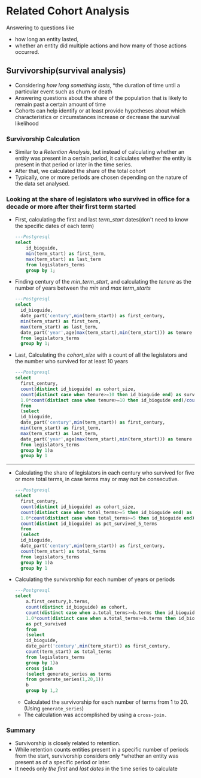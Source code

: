 # Related Cohort Analysis
Answering to questions like
* how long an entity lasted,
* whether an entity did multiple actions and how many of those actions occurred. 
## Survivorship(survival analysis)
* Considering *how long something lasts*, *the duration of time until a particular event such as churn or death
* Answering questions about the share of the population that is likely to remain past a certain amount of time
* Cohorts can help identify or at least provide hypotheses about which characteristics or circumstances increase or decrease the survival likelihood

### Survivorship Calculation
* Similar to a *Retention Analysis*, but instead of calculating whether an entity was present in a certain period, it calculates whether the entity is present in that period or later in the time series.
* After that, we calculated the share of the total cohort
* Typically, one or more periods are chosen depending on the nature of the data set analysed.
### Looking at the share of legislators who survived in office for a decade or more after their first term started
* First, calculating the first and last *term_start* dates(don't need to know the specific dates of each term)
  ```sql
  ---Postgresql
  select
      id_bioguide,
      min(term_start) as first_term,
      max(term_start) as last_term
      from legislators_terms
      group by 1;
  ```
* Finding century of the *min_term_start*, and calculating the *tenure* as the number of years between the *min* and *max* *term_starts*
  ```sql
  ---Postgresql
  select
    id_bioguide,
    date_part('century',min(term_start)) as first_century,
    min(term_start) as first_term,
    max(term_start) as last_term,
    date_part('year',age(max(term_start),min(term_start))) as tenure
    from legislators_terms
    group by 1;
  ```
* Last, Calculating the *cohort_size* with a count of all the legislators and the number who survived for at least 10 years
  ```sql
  ---Postgresql
  select
    first_century,
    count(distinct id_bioguide) as cohort_size,
    count(distinct case when tenure>=10 then id_bioguide end) as survived_10,
    1.0*count(distinct case when tenure>=10 then id_bioguide end)/count(distinct id_bioguide) as pct_survived_10
    from
    (select
    id_bioguide,
    date_part('century',min(term_start)) as first_century,
    min(term_start) as first_term,
    max(term_start) as last_term,
    date_part('year',age(max(term_start),min(term_start))) as tenure
    from legislators_terms
    group by 1)a
    group by 1
  ```
*****
* Calculating the share of legislators in each century who survived for five or more total terms, in case terms may or may not be consecutive.
  ```sql
  ---Postgresql
  select
    first_century,
    count(distinct id_bioguide) as cohort_size,
    count(distinct case when total_terms>=5 then id_bioguide end) as survived_5,
    1.0*count(distinct case when total_terms>=5 then id_bioguide end)/
    count(distinct id_bioguide) as pct_survived_5_terms
    from
    (select
    id_bioguide,
    date_part('century',min(term_start)) as first_century,
    count(term_start) as total_terms
    from legislators_terms
    group by 1)a
    group by 1
  ```
* Calculating the survivorship for each number of years or periods
  ```sql
  ---Postgresql
  select
      a.first_century,b.terms,
      count(distinct id_bioguide) as cohort,
      count(distinct case when a.total_terms>=b.terms then id_bioguide end) as cohort_survived,
      1.0*count(distinct case when a.total_terms>=b.terms then id_bioguide end)/count(distinct id_bioguide)
      as pct_survived
      from
      (select
      id_bioguide,
      date_part('century',min(term_start)) as first_century,
      count(term_start) as total_terms
      from legislators_terms
      group by 1)a
      cross join
      (select generate_series as terms
      from generate_series(1,20,1))
      b 
      group by 1,2
  ```
  * Calculated the survivorship for each number of terms from 1 to 20. (Using `generate_series`)
  * The calculation was accomplished by using a `cross-join.`

### Summary
* Survivorship is closely related to retention.
* While retention counts entities present in a specific number of periods from the start, survivorship considers only *whether an entity was present as of a specific period or later.
* It needs only *the first* and *last dates* in the time series to calculate
